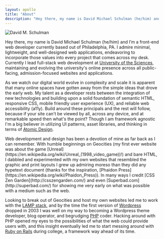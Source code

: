 ```yaml
---
layout: apollo
title: "About"
description: "Hey there, my name is David Michael Schulman (he/him) and I’m a front-end web developer currently based out of Philadelphia, PA. I admire minimal, lightweight, and well-designed web applications, endeavoring to incorporate those values into every project that comes across my desk."
---
```


<img src="https://dmschulman.com/assets/david-schulman-headshot.jpg" title="David M. Schulman" class="headshot" />

Hey there, my name is David Michael Schulman (he/him) and I’m a front-end web developer currently based out of Philadelphia, PA. I admire minimal, lightweight, and well-designed web applications, endeavoring to incorporate those values into every project that comes across my desk. Currently I lead full-stack web development at [University of the Sciences](https://www.usciences.edu/index.html), maintaining and evolving the university's online presence across all public-facing, admission-focused websites and applications.

As we watch our digital world evolve in complexity and scale it is apparent that many online spaces have gotten away from the simple ideas that drove the early web. My talent as a developer rests between the integration of new technologies and building upon a solid foundation of semantic HTML, responsive CSS, mobile friendly user experience (UX), and reliable web accessibility (a11y). Build around these principals and the rest will follow, because if your site can't be viewed by all, across any device, and at remarkable speed then what's the point? Though I am framework agnostic I'm a big believer in utilizing UI patterns, asset libraries, and thinking in terms of [Atomic Design](https://bradfrost.com/blog/post/atomic-web-design/).

<div class="read-more">
Web development and design has been a devotion of mine as far back as I can remember. With humble beginnings on Geocities (my first ever website was about the game [Unreal](https://en.wikipedia.org/wiki/Unreal_(1998_video_game))!) and bare HTML, I dabbled and experimented with my own websites that resembled the graphic and print layouts I grew up admiring moreso than they did any hypetext document (thanks for the inspiration, [Phaidon Press](https://en.wikipedia.org/wiki/Phaidon_Press)). In many ways I credit [CSS Zen Garden](http://csszengarden.com/) and even [Superbad.com](http://superbad.com/) for showing me very early on what was possible with a medium such as the web.

Looking to break out of Geocities and host my own websites led me to work with the [LAMP stack](https://en.wikipedia.org/wiki/LAMP_(software_bundle)), and by the time the first version of [Wordpress](https://wordpress.org/) dropped in 2003 I was well on my way to becoming a Wordpress theme developer, blog operator, and begrudging [PHP](https://www.php.net/) coder. Hacking around with PHP opened my eyes to the possibilities of what the web could provide users with, and this insight eventually led me to start messing around with [Ruby on Rails](https://rubyonrails.org/) during college, a framework way ahead of its time.
</div>
